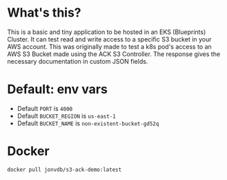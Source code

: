 # What's this?
This is a basic and tiny application to be hosted in an EKS (Blueprints) Cluster. It can test read and write access to a specific S3 bucket in your AWS account. This was originally made to test a k8s pod's access to an AWS S3 Bucket made using the ACK S3 Controller. The response gives the necessary documentation in custom JSON fields.

# Default: env vars
- Default `PORT` is `4000`
- Default `BUCKET_REGION` is `us-east-1`
- Default `BUCKET_NAME` is `non-existent-bucket-gd52q`

# Docker
```
docker pull jonvdb/s3-ack-demo:latest
```